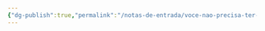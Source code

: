 ```yaml
---
{"dg-publish":true,"permalink":"/notas-de-entrada/voce-nao-precisa-ter-uma-opiniao-sobre-tudo/","noteIcon":"","updated":"2024-02-24T13:45:05.139-03:00"}
---
```

